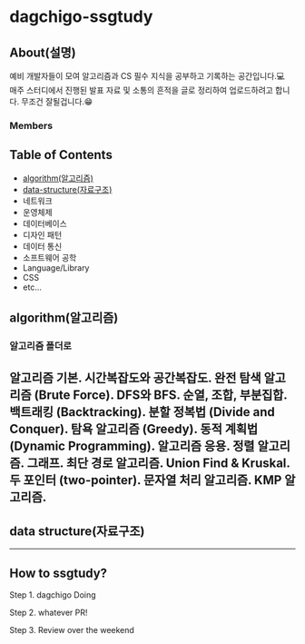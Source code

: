 # dagchigo-ssgtudy

## About(설명)
예비 개발자들이 모여 알고리즘과 CS 필수 지식을 공부하고 기록하는 공간입니다.💻  
매주 스터디에서 진행된 발표 자료 및 소통의 흔적을 글로 정리하여 업로드하려고 합니다. 무조건 잘될겁니다.😁

### Members


## Table of Contents
- [algorithm(알고리즘)](#algorithm-알고리즘)
- [data-structure(자료구조)](#data-structure-자료구조)
- 네트워크
- 운영체제
- 데이터베이스
- 디자인 패턴
- 데이터 통신
- 소프트웨어 공학
- Language/Library
- CSS
- etc...
  
## algorithm(알고리즘)

### 알고리즘 폴더로

알고리즘 기본. 
시간복잡도와 공간복잡도. 
완전 탐색 알고리즘 (Brute Force). 
DFS와 BFS. 
순열, 조합, 부분집합. 
백트래킹 (Backtracking). 
분할 정복법 (Divide and Conquer). 
탐욕 알고리즘 (Greedy). 
동적 계획법 (Dynamic Programming). 
알고리즘 응용. 
정렬 알고리즘. 
그래프. 
최단 경로 알고리즘. 
Union Find & Kruskal. 
두 포인터 (two-pointer). 
문자열 처리 알고리즘. 
KMP 알고리즘. 
---
## data structure(자료구조)

---
## How to ssgtudy?
Step 1. dagchigo Doing

Step 2. whatever PR!

Step 3. Review over the weekend
